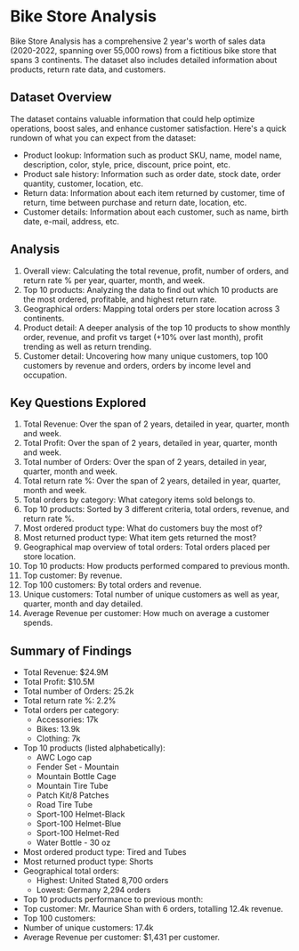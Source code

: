 # Bike Store Analysis

Bike Store Analysis has a comprehensive 2 year's worth of sales data (2020-2022, spanning over 55,000 rows) from a fictitious bike store that spans 3 continents. The dataset also includes detailed information about products, return rate data, and customers.

## Dataset Overview

The dataset contains valuable information that could help optimize operations, boost sales, and enhance customer satisfaction. Here's a quick rundown of what you can expect from the dataset:

* Product lookup: Information such as product SKU, name, model name, description, color, style, price, discount, price point, etc.
* Product sale history: Information such as order date, stock date, order quantity, customer, location, etc.
* Return data: Information about each item returned by customer, time of return, time between purchase and return date, location, etc.
* Customer details: Information about each customer, such as name, birth date, e-mail, address, etc.

## Analysis

1. Overall view: Calculating the total revenue, profit, number of orders, and return rate % per year, quarter, month, and week.
2. Top 10 products: Analyzing the data to find out which 10 products are the most ordered, profitable, and highest return rate.
3. Geographical orders: Mapping total orders per store location across 3 continents.
4. Product detail: A deeper analysis of the top 10 products to show monthly order, revenue, and profit vs target (+10% over last month), profit trending as well as return trending.
5. Customer detail: Uncovering how many unique customers, top 100 customers by revenue and orders, orders by income level and occupation.

## Key Questions Explored

1. Total Revenue: Over the span of 2 years, detailed in year, quarter, month and week.
2. Total Profit: Over the span of 2 years, detailed in year, quarter, month and week.
3. Total number of Orders: Over the span of 2 years, detailed in year, quarter, month and week.
4. Total return rate %: Over the span of 2 years, detailed in year, quarter, month and week.
5. Total orders by category: What category items sold belongs to.
6. Top 10 products: Sorted by 3 different criteria, total orders, revenue, and return rate %.
7. Most ordered product type: What do customers buy the most of?
8. Most returned product type: What item gets returned the most?
9. Geographical map overview of total orders: Total orders placed per store location.
10. Top 10 products: How products performed compared to previous month.
11. Top customer: By revenue.
12. Top 100 customers: By total orders and revenue.
13. Unique customers: Total number of unique customers as well as year, quarter, month and day detailed.
14. Average Revenue per customer: How much on average a customer spends. 

## Summary of Findings

* Total Revenue: $24.9M
* Total Profit: $10.5M
* Total number of Orders: 25.2k
* Total return rate %: 2.2%
* Total orders per category:
  * Accessories: 17k
  * Bikes: 13.9k
  * Clothing: 7k
* Top 10 products (listed alphabetically):
  * AWC Logo cap
  * Fender Set - Mountain
  * Mountain Bottle Cage
  * Mountain Tire Tube
  * Patch Kit/8 Patches
  * Road Tire Tube
  * Sport-100 Helmet-Black
  * Sport-100 Helmet-Blue
  * Sport-100 Helmet-Red
  * Water Bottle - 30 oz
* Most ordered product type: Tired and Tubes
* Most returned product type: Shorts
* Geographical total orders:
   * Highest: United Stated 8,700 orders
   * Lowest: Germany 2,294 orders
* Top 10 products performance to previous month:
* Top customer: Mr. Maurice Shan with 6 orders, totalling 12.4k revenue.
* Top 100 customers:
* Number of unique customers: 17.4k
* Average Revenue per customer: $1,431 per customer.
